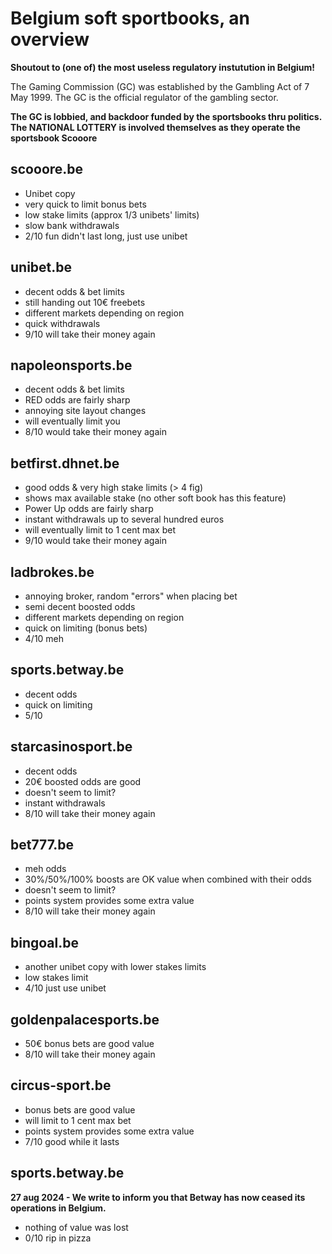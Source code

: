 # Belgium soft sportbooks, an overview

**Shoutout to (one of) the most useless regulatory instutution in Belgium!**

The Gaming Commission (GC) was established by the Gambling Act of 7 May 1999. The GC is the official regulator of the gambling sector. 


**The GC is lobbied, and backdoor funded by the sportsbooks thru politics. The NATIONAL LOTTERY is involved themselves as they operate the sportsbook Scooore**

## scooore.be
- Unibet copy
- very quick to limit bonus bets
- low stake limits (approx 1/3 unibets' limits)
- slow bank withdrawals
- 2/10 fun didn't last long, just use unibet

## unibet.be
- decent odds & bet limits
- still handing out 10€ freebets
- different markets depending on region
- quick withdrawals
- 9/10 will take their money again

## napoleonsports.be
- decent odds & bet limits
- RED odds are fairly sharp
- annoying site layout changes
- will eventually limit you
- 8/10 would take their money again

## betfirst.dhnet.be
- good odds & very high stake limits (> 4 fig)
- shows max available stake (no other soft book has this feature)
- Power Up odds are fairly sharp
- instant withdrawals up to several hundred euros
- will eventually limit to 1 cent max bet
- 9/10 would take their money again

## ladbrokes.be
- annoying broker, random "errors" when placing bet
- semi decent boosted odds
- different markets depending on region
- quick on limiting (bonus bets)
- 4/10 meh

## sports.betway.be
- decent odds
- quick on limiting
- 5/10 

## starcasinosport.be
- decent odds
- 20€ boosted odds are good
- doesn't seem to limit?
- instant withdrawals
- 8/10 will take their money again

## bet777.be
- meh odds
- 30%/50%/100% boosts are OK value when combined with their odds
- doesn't seem to limit?
- points system provides some extra value
- 8/10 will take their money again

## bingoal.be
- another unibet copy with lower stakes limits
- low stakes limit
- 4/10 just use unibet

## goldenpalacesports.be
- 50€ bonus bets are good value
- 8/10 will take their money again

## circus-sport.be
- bonus bets are good value
- will limit to 1 cent max bet
- points system provides some extra value
- 7/10 good while it lasts

## sports.betway.be
**27 aug 2024 - We write to inform you that Betway has now ceased its operations in Belgium.**
- nothing of value was lost
- 0/10 rip in pizza
